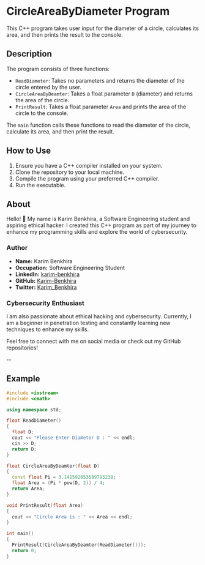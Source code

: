 # CircleAreaByDiameter Program

This C++ program takes user input for the diameter of a circle, calculates its area, and then prints the result to the console.

## Description

The program consists of three functions:
- `ReadDiameter`: Takes no parameters and returns the diameter of the circle entered by the user.
- `CircleAreaByDeamter`: Takes a float parameter `D` (diameter) and returns the area of the circle.
- `PrintResult`: Takes a float parameter `Area` and prints the area of the circle to the console.

The `main` function calls these functions to read the diameter of the circle, calculate its area, and then print the result.

## How to Use

1. Ensure you have a C++ compiler installed on your system.
2. Clone the repository to your local machine.
3. Compile the program using your preferred C++ compiler.
4. Run the executable.

## About

Hello! 👋 My name is Karim Benkhira, a Software Engineering student and aspiring ethical hacker. I created this C++ program as part of my journey to enhance my programming skills and explore the world of cybersecurity.

### Author

- **Name:** Karim Benkhira
- **Occupation:** Software Engineering Student
- **LinkedIn:** [karim-benkhira](https://linkedin.com/in/karim-benkhira-206597224)
- **GitHub:** [Karim-Benkhira](https://github.com/Karim-Benkhira)
- **Twitter:** [Karim_Benkhira](https://twitter.com/Karim_Benkhira)

### Cybersecurity Enthusiast

I am also passionate about ethical hacking and cybersecurity. Currently, I am a beginner in penetration testing and constantly learning new techniques to enhance my skills.

Feel free to connect with me on social media or check out my GitHub repositories!

--

## Example

```cpp
#include <iostream>
#include <cmath>

using namespace std;

float ReadDiameter()
{
  float D;
  cout << "Please Enter Diameter D : " << endl;
  cin >> D;
  return D;
}

float CircleAreaByDeamter(float D)
{
  const float Pi = 3.141592653589793238;
  float Area = (Pi * pow(D, 2)) / 4;
  return Area;
}

void PrintResult(float Area)
{
  cout << "Circle Area is : " << Area << endl;
}

int main()
{
  PrintResult(CircleAreaByDeamter(ReadDiameter()));
  return 0;
}
